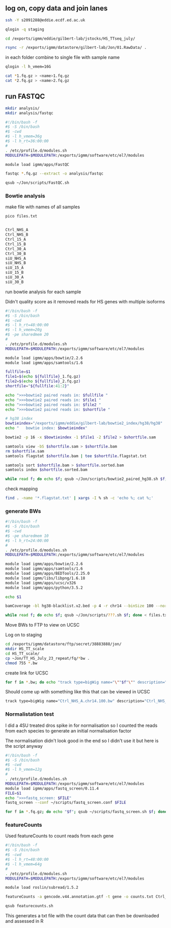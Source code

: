## log on, copy data and join lanes

```bash
ssh -Y s2091288@eddie.ecdf.ed.ac.uk

qlogin -q staging

cd /exports/igmm/eddie/gilbert-lab/jstocks/HS_TTseq_july/

rsync -r /exports/igmm/datastore/gilbert-lab/Jon/01.RawData/ .
```

in each folder combine to single file with sample name

```bash
qlogin -l h_vmem=16G

cat *1.fq.gz > <name>1.fq.gz
cat *2.fq.gz > <name>2.fq.gz

```

## run FASTQC

```bash
mkdir analysis/
mkdir analysis/fastqc
```

```bash
#!/bin/bash -f
#$ -S /bin/bash
#$ -cwd
#$ -l h_vmem=36g
#$ -l h_rt=36:00:00
#
. /etc/profile.d/modules.sh
MODULEPATH=$MODULEPATH:/exports/igmm/software/etc/el7/modules

module load igmm/apps/FastQC

fastqc *.fq.gz --extract -o analysis/fastqc
```

```bash
qsub ~/Jon/scripts/FastQC.sh
```


### Bowtie analysis

make file with names of all samples

```bash
pico files.txt


Ctrl_NHS_A
Ctrl_NHS_B
Ctrl_15_A
Ctrl_15_B
Ctrl_30_A
Ctrl_30_B
siU_NHS_A 
siU_NHS_B
siU_15_A
siU_15_B
siU_30_A
siU_30_B
```

run bowtie analysis for each sample

Didn't quality score as it removed reads for HS genes with multiple isoforms


```bash
#!/bin/bash -f
#$ -S /bin/bash
#$ -cwd
#$ -l h_rt=48:00:00
#$ -l h_vmem=20g
#$ -pe sharedmem 20
#
. /etc/profile.d/modules.sh
MODULEPATH=$MODULEPATH:/exports/igmm/software/etc/el7/modules

module load igmm/apps/bowtie/2.2.6
module load igmm/apps/samtools/1.6

fullfile=$1
file1=$(echo ${fullfile}_1.fq.gz)
file2=$(echo ${fullfile}_2.fq.gz)
shortfile="${fullfile:41:2}"

echo ">>>bowtie2 paired reads in: $fullfile "
echo ">>>bowtie2 paired reads in: $file1 "
echo ">>>bowtie2 paired reads in: $file2 "
echo ">>>bowtie2 paired reads in: $shortfile "

# hg38 index
bowtieindex="/exports/igmm/eddie/gilbert-lab/bowtie2_index/hg38/hg38"
echo "   bowtie index: $bowtieindex"

bowtie2 -p 16 -x $bowtieindex -1 $file1 -2 $file2 > $shortfile.sam

samtools view -bS $shortfile.sam > $shortfile.bam
rm $shortfile.sam
samtools flagstat $shortfile.bam | tee $shortfile.flagstat.txt

samtools sort $shortfile.bam > $shortfile.sorted.bam
samtools index $shortfile.sorted.bam
```
```bash
while read f; do echo $f; qsub ~/Jon/scripts/bowtie2_paired_hg38.sh $f; done < files.txt
```
check mapping

```bash
find . -name '*.flagstat.txt' | xargs -I % sh -c 'echo %; cat %;'
```

### generate BWs


```bash
#!/bin/bash -f
#$ -S /bin/bash
#$ -cwd
#$ -pe sharedmem 10
#$ -l h_rt=24:00:00
#
. /etc/profile.d/modules.sh
MODULEPATH=$MODULEPATH:/exports/igmm/software/etc/el7/modules

module load igmm/apps/bowtie/2.2.6
module load igmm/apps/samtools/1.6
module load igmm/apps/BEDTools/2.25.0
module load igmm/libs/libpng/1.6.18
module load igmm/apps/ucsc/v326
module load igmm/apps/python/3.5.2

echo $1

bamCoverage -bl hg38-blacklist.v2.bed -p 4 -r chr14 --binSize 100 --normalizeUsing RPKM -b $1.sorted.bam -o $1.chr14.100.bw
```

```bash
while read f; do echo $f; qsub ~/Jon/scripts/???.sh $f; done < files.txt
```

Move BWs to FTP to view on UCSC

Log on to staging

```bash
cd /exports/igmm/datastore/ftp/secret/38883888/jon/
mkdir HS_TT_scale
cd HS_TT_scale/
cp ~Jon/TT_HS_July_23_repeat/fq/*bw .
chmod 755 *.bw
```

create link for UCSC

```bash
for f in *.bw; do echo "track type=bigWig name="\""$f"\"" description="\""$f"\"" bigDataUrl=ftp://ftp.igmm.ed.ac.uk/secret/38883888/jon/$f";done
```

Should come up with something like this that can be viewed in UCSC
```bash
track type=bigWig name="Ctrl_NHS_A.chr14.100.bw" description="Ctrl_NHS_A.chr14.100.bw" bigDataUrl=ftp://ftp.igmm.ed.ac.uk/secret/38883888/jon/Ctrl_NHS_A.chr14.100.bw
```

### Normalistation test

I did a 4SU treated dros spike in for normalisation so I counted the reads from each species to generate an initial normalisation factor

The normalisation didn't look good in the end so I didn't use it but here is the script anyway

```bash
#!/bin/bash -f
#$ -S /bin/bash
#$ -cwd
#$ -l h_vmem=12g
#
. /etc/profile.d/modules.sh
MODULEPATH=$MODULEPATH:/exports/igmm/software/etc/el7/modules
module load igmm/apps/fastq_screen/0.11.4
FILE=$1
echo ">>>fastq_screen: $FILE"
fastq_screen --conf ~/scripts/fastq_screen.conf $FILE
```
```bash
for f in *.fq.gz; do echo "$f"; qsub ~/scripts/fastq_screen.sh $f; done
```

### featureCounts

Used featureCounts to count reads from each gene

```bash
#!/bin/bash -f
#$ -S /bin/bash
#$ -cwd
#$ -l h_rt=48:00:00
#$ -l h_vmem=64g
#
. /etc/profile.d/modules.sh
MODULEPATH=$MODULEPATH:/exports/igmm/software/etc/el7/modules

module load roslin/subread/1.5.2

featureCounts -a gencode.v44.annotation.gtf -t gene -o counts.txt Ctrl_NHS_A.sorted.bam Ctrl_NHS_B.sorted.bam Ctrl_15_A.sorted.bam Ctrl_15_B.sorted.bam siU_NHS_A.sorted.bam siU_NHS_B.sorted.bam siU_15_A.sorted.bam siU_15_B.sorted.bam
```
```bash
qsub featurecounts.sh
```

This generates a txt file with the count data that can then be downloaded and assessed in R

